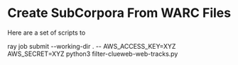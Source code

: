 # Create SubCorpora From WARC Files

Here are a set of scripts to 

ray job submit --working-dir . -- AWS_ACCESS_KEY=XYZ AWS_SECRET=XYZ python3 filter-clueweb-web-tracks.py

